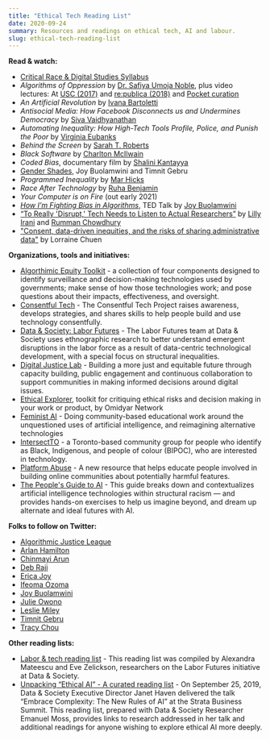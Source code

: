 ```yaml
---
title: "Ethical Tech Reading List"
date: 2020-09-24
summary: Resources and readings on ethical tech, AI and labour.
slug: ethical-tech-reading-list
---
```


**Read & watch:**

- [Critical Race & Digital Studies Syllabus](https://criticalracedigitalstudies.com/syllabus/)
- _Algorithms of Oppression_ by [Dr. Safiya Umoja Noble](https://twitter.com/safiyanoble), plus video lectures: At [USC (2017)](https://www.youtube.com/watch?v=oqelqdDIDSs) and [re:publica (2018)](https://www.youtube.com/watch?v=Q7yFysTBpAo) and [Pocket curation](https://blog.getpocket.com/2020/06/the-bias-embedded-in-algorithms/)
- _An Artificial Revolution_ by [Ivana Bartoletti](https://twitter.com/IvanaBartoletti)
- _Antisocial Media: How Facebook Disconnects us and Undermines Democracy_ by [Siva Vaidhyanathan](https://twitter.com/sivavaid)
- _Automating Inequality: How High-Tech Tools Profile, Police, and Punish the Poor_ by [Virginia Eubanks](https://twitter.com/PopTechWorks)
- _Behind the Screen_ by [Sarah T. Roberts](https://twitter.com/ubiquity75)
- _Black Software_ by [Charlton McIlwain](https://twitter.com/cmcilwain)
- _Coded Bias_, documentary film by [Shalini Kantayya](https://twitter.com/shalinikantayya)
- [Gender Shades](http://gendershades.org/), Joy Buolamwini and Timnit Gebru
- _Programmed Inequality_ by [Mar Hicks](https://twitter.com/histoftech)
- _Race After Technology_ by [Ruha Benjamin](https://twitter.com/ruha9)
- _Your Computer is on Fire_ (out early 2021)
- [_How I’m Fighting Bias in Algorithms_](https://www.ted.com/talks/joy_buolamwini_how_i_m_fighting_bias_in_algorithms), TED Talk by [Joy Buolamwini](https://twitter.com/jovialjoy)
- [“To Really 'Disrupt,' Tech Needs to Listen to Actual Researchers”](https://www.wired.com/story/tech-needs-to-listen-to-actual-researchers/) by [Lilly Irani](https://twitter.com/gleemie) and [Rumman Chowdhury](https://twitter.com/ruchowdh)
- ["Consent, data-driven inequities, and the risks of sharing administrative data"](https://poweredbydata.org/blog/2018/6/25/risks-of-sharing-administrative-data) by Lorraine Chuen

**Organizations, tools and initiatives:**

- [Algorthimic Equity Toolkit](https://critplat.org/aekit/) - a collection of four components designed to identify surveillance and decision-making technologies used by governments; make sense of how those technologies work; and pose questions about their impacts, effectiveness, and oversight.
- [Consentful Tech](https://www.consentfultech.io/) - The Consentful Tech Project raises awareness, develops strategies, and shares skills to help people build and use technology consentfully.
- [Data & Society: Labor Futures](https://datasociety.net/research/labor_futures/) - The Labor Futures team at Data & Society uses ethnographic research to better understand emergent disruptions in the labor force as a result of data-centric technological development, with a special focus on structural inequalities.
- [Digital Justice Lab](https://digitaljusticelab.ca/about) - Building a more just and equitable future through capacity building, public engagement and continuous collaboration to support communities in making informed decisions around digital issues.
- [Ethical Explorer](https://ethicalexplorer.org/), toolkit for critiquing ethical risks and decision making in your work or product, by Omidyar Network
- [Feminist AI](https://www.feminist.ai/) - Doing community-based educational work around the unquestioned uses of artificial intelligence, and reimagining alternative technologies
- [IntersectTO](https://intersectto.gitbook.io/community/) - a Toronto-based community group for people who identify as Black, Indigenous, and people of colour (BIPOC), who are interested in technology.
- [Platform Abuse](https://www.platformabuse.org/) - A new resource that helps educate people involved in building online communities about potentially harmful features.
- [The People's Guide to AI](https://alliedmedia.org/resources/peoples-guide-to-ai) - This guide breaks down and contextualizes artificial intelligence technologies within structural racism — and provides hands-on exercises to help us imagine beyond, and dream up alternate and ideal futures with AI.

**Folks to follow on Twitter:**

- [Algorithmic Justice League](https://twitter.com/AJLUnited)
- [Arlan Hamilton](https://twitter.com/ArlanWasHere)
- [Chinmayi Arun](https://twitter.com/chinmayiarun)
- [Deb Raji](https://twitter.com/rajiinio)
- [Erica Joy](https://twitter.com/EricaJoy)
- [Ifeoma Ozoma](https://twitter.com/IfeomaOzoma)
- [Joy Buolamwini](https://twitter.com/jovialjoy)
- [Julie Owono](https://twitter.com/JulieOwono)
- [Leslie Miley](https://twitter.com/shaft)
- [Timnit Gebru](https://twitter.com/timnitGebru)
- [Tracy Chou](https://twitter.com/triketora)

**Other reading lists:**

- [Labor & tech reading list](https://points.datasociety.net/labor-tech-reading-list-55053bd8099e) - This reading list was compiled by Alexandra Mateescu and Eve Zelickson, researchers on the Labor Futures initiative at Data & Society.
- [Unpacking “Ethical AI” - A curated reading list](https://points.datasociety.net/unpacking-ethical-ai-b770b964c236) - On September 25, 2019, Data & Society Executive Director Janet Haven delivered the talk “Embrace Complexity: The New Rules of AI” at the Strata Business Summit. This reading list, prepared with Data & Society Researcher Emanuel Moss, provides links to research addressed in her talk and additional readings for anyone wishing to explore ethical AI more deeply.
